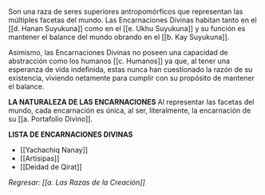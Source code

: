 Son una raza de seres superiores antropomórficos que representan las múltiples facetas del mundo. Las Encarnaciones Divinas habitan tanto en el [[d. Hanan Suyukuna]] como en el [[e. Ukhu Suyukuna]] y su función es mantener el balance del mundo obrando en el [[b. Kay Suyukuna]].

Asimismo, las Encarnaciones Divinas no poseen una capacidad de abstracción como los humanos [[c. Humanos]] ya que, al tener una esperanza de vida indefinida, estas nunca han cuestionado la razón de su existencia, viviendo netamente para cumplir con su propósito de mantener el balance.

**LA NATURALEZA DE LAS ENCARNACIONES**
Al representar las facetas del mundo, cada encarnación es única, al ser, literalmente, la encarnación de su [[a. Portafolio Divino]].

**LISTA DE ENCARNACIONES DIVINAS**
- [[Yachachiq Nanay]]
- [[Artisipas]]
- [[Deidad de Qirat]]

_Regresar: [[a. Las Razas de la Creación]]_